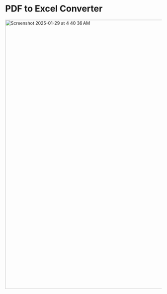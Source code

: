 # PDF to Excel Converter
 
<img width="864" alt="Screenshot 2025-01-29 at 4 40 36 AM" src="https://github.com/user-attachments/assets/fe750bd9-041f-4a32-b1ba-c1cb88c197b2" />
